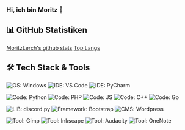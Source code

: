 <!--![Header](https://github.com/MoritzLerch/moritzlerch/blob/main/github_header.JPG "Header")-->
### Hi, ich bin Moritz 👋

## 📊 GitHub Statistiken
<!-- [![MoritzLerch's github stats](https://github-readme-stats.vercel.app/api?username=MoritzLerch&theme=dark)](https://github.com/MoritzLerch) -->
[MoritzLerch's github stats](https://github-readme-stats.vercel.app/api?username=MoritzLerch&theme=dark)
[Top Langs](https://github-readme-stats.vercel.app/api/top-langs/?username=MoritzLerch&theme=dark)
<br />

## 🛠 Tech Stack & Tools

![OS: Windows](https://img.shields.io/badge/OS-Windows-0f3057?style=for-the-badge&logo=windows&logoColor=fff)
![IDE: VS Code](https://img.shields.io/badge/IDE-VS%20Code-00587a?style=for-the-badge&logo=visual-studio-code&logoColor=fff)
![IDE: PyCharm](https://img.shields.io/badge/IDE-PyCharm-008891?style=for-the-badge&logo=pycharm&logoColor=fff)

![Code: Python](https://img.shields.io/badge/Code-Python-d46363?style=for-the-badge&logo=python&logoColor=fff)
![Code: PHP](https://img.shields.io/badge/Code-PHP-d46363?style=for-the-badge&logo=php&logoColor=fff)
![Code: JS](https://img.shields.io/badge/Code-JavaScript-d46363?style=for-the-badge&logo=javascript&logoColor=fff)
![Code: C++](https://img.shields.io/badge/Code-C++-d46363?style=for-the-badge&logo=c%2B%2B&logoColor=fff)
![Code: Go](https://img.shields.io/badge/Code-Go-d46363?style=for-the-badge&logo=go&logoColor=fff)

![LIB: discord.py](https://img.shields.io/badge/lib-discord.py-008891?style=for-the-badge&logo=discord&logoColor=fff)
![Framework: Bootstrap](https://img.shields.io/badge/framework-bootstrap-533b78?style=for-the-badge&logo=bootstrap&logoColor=fff)
![CMS: Wordpress](https://img.shields.io/badge/CMS-Wordpress-0073aa?style=for-the-badge&logo=wordpress&logoColor=fff)

![Tool: Gimp](https://img.shields.io/badge/Tool-Gimp-e74c3c?style=for-the-badge&logo=gimp&logoColor=fff)
![Tool: Inkscape](https://img.shields.io/badge/Tool-Inkscape-000000?style=for-the-badge&logo=inkscape&logoColor=fff)
![Tool: Audacity](https://img.shields.io/badge/Tool-Audacity-f05454?style=for-the-badge&logo=audacity&logoColor=fff)
![Tool: OneNote](https://img.shields.io/badge/Tool-OneNote-6a097d?style=for-the-badge&logo=microsoft-onenote&logoColor=fff)

<!--
**MoritzLerch/moritzlerch** is a ✨ _special_ ✨ repository because its `README.md` (this file) appears on your GitHub profile.

Here are some ideas to get you started:

- 🔭 I’m currently working on ...
- 🌱 I’m currently learning ...
- 👯 I’m looking to collaborate on ...
- 🤔 I’m looking for help with ...
- 💬 Ask me about ...
- 📫 How to reach me: ...
- 😄 Pronouns: ...
- ⚡ Fun fact: ...
-->
